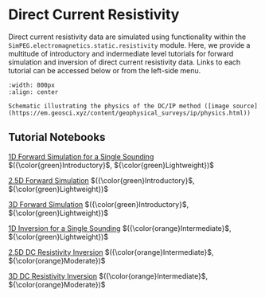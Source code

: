 Direct Current Resistivity
======================

Direct current resistivity data are simulated using functionality within the ``SimPEG.electromagnetics.static.resistivity`` module. Here, we provide a multitude of introductory and indermediate level tutorials for forward simulation and inversion of direct current resistivity data. Links to each tutorial can be accessed below or from the left-side menu.

```{figure} ../assets/website_images/dcip_physics.png
:width: 800px
:align: center

Schematic illustrating the physics of the DC/IP method ([image source](https://em.geosci.xyz/content/geophysical_surveys/ip/physics.html))
```

## Tutorial Notebooks


[1D Forward Simulation for a Single Sounding](05-dcr/fwd_dcr_1d) $({\color{green}Introductory}$, ${\color{green}Lightweight})$
<br />

[2.5D Forward Simulation](05-dcr/fwd_dcr_2d) $({\color{green}Introductory}$, ${\color{green}Lightweight})$
<br />

[3D Forward Simulation](05-dcr/fwd_dcr_3d) $({\color{green}Introductory}$, ${\color{green}Lightweight})$
<br />

[1D Inversion for a Single Sounding](05-dcr/inv_dcr_1d) $({\color{orange}Intermediate}$, ${\color{green}Lightweight})$
<br />

[2.5D DC Resistivity Inversion](05-dcr/inv_dcr_2d) $({\color{orange}Intermediate}$, ${\color{orange}Moderate})$
<br />

[3D DC Resistivity Inversion](05-dcr/inv_dcr_3d) $({\color{orange}Intermediate}$, ${\color{orange}Moderate})$
<br />

